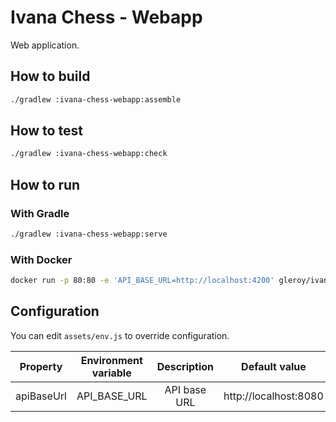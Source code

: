 # Ivana Chess - Webapp

Web application.

## How to build

```bash
./gradlew :ivana-chess-webapp:assemble
```

## How to test

```bash
./gradlew :ivana-chess-webapp:check
```

## How to run

### With Gradle

```bash
./gradlew :ivana-chess-webapp:serve
```

### With Docker

```bash
docker run -p 80:80 -e 'API_BASE_URL=http://localhost:4200' gleroy/ivana-chess-webapp
```

## Configuration

You can edit `assets/env.js` to override configuration.

|  Property  | Environment variable |  Description |     Default value     |
|:----------:|:--------------------:|:------------:|:---------------------:|
| apiBaseUrl |     API_BASE_URL     | API base URL | http://localhost:8080 |
